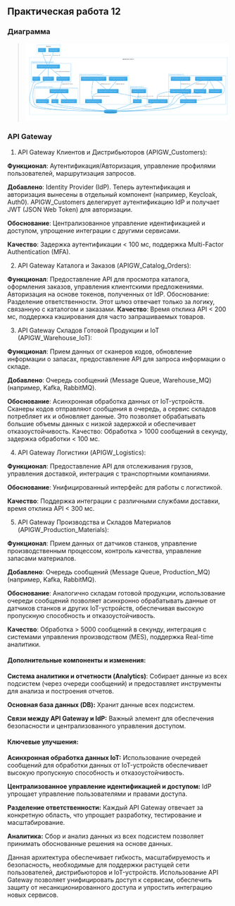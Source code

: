 ## Практическая работа 12

### Диаграмма


>![Результат 1](/arh.png)

### API Gateway

1. API Gateway Клиентов и Дистрибьюторов (APIGW_Customers):

**Функционал**: Аутентификация/Авторизация, управление профилями пользователей, маршрутизация запросов.

**Добавлено**:  Identity Provider (IdP).  Теперь аутентификация и авторизация вынесены в отдельный компонент (например, Keycloak, Auth0). APIGW_Customers делегирует аутентификацию IdP и получает JWT (JSON Web Token) для авторизации.

**Обоснование**: Централизованное управление идентификацией и доступом, упрощение интеграции с другими сервисами.

**Качество**: Задержка аутентификации < 100 мс, поддержка Multi-Factor Authentication (MFA).

2. API Gateway Каталога и Заказов (APIGW_Catalog_Orders):

**Функционал**: Предоставление API для просмотра каталога, оформления заказов, управления клиентскими предложениями. Авторизация на основе токенов, полученных от IdP.
Обоснование:  Разделение ответственности.  Этот шлюз отвечает только за логику, связанную с каталогом и заказами.
**Качество**:  Время отклика API < 200 мс, поддержка кэширования для часто запрашиваемых товаров.

3. API Gateway Складов Готовой Продукции и IoT (APIGW_Warehouse_IoT):

**Функционал**:  Прием данных от сканеров кодов, обновление информации о запасах, предоставление API для запроса информации о складе.

**Добавлено**:  Очередь сообщений (Message Queue, Warehouse_MQ) (например, Kafka, RabbitMQ).

**Обоснование**:  Асинхронная обработка данных от IoT-устройств. Сканеры кодов отправляют сообщения в очередь, а сервис складов потребляет их и обновляет данные. Это позволяет обрабатывать большие объемы данных с низкой задержкой и обеспечивает отказоустойчивость.
Качество:  Обработка > 1000 сообщений в секунду, задержка обработки < 100 мс.

4. API Gateway Логистики (APIGW_Logistics):

**Функционал**:  Предоставление API для отслеживания грузов, управления доставкой, интеграция с транспортными компаниями.

**Обоснование**:  Унифицированный интерфейс для работы с логистикой.

**Качество**:  Поддержка интеграции с различными службами доставки, время отклика API < 300 мс.

5. API Gateway Производства и Складов Материалов (APIGW_Production_Materials):

**Функционал**:  Прием данных от датчиков станков, управление производственным процессом, контроль качества, управление запасами материалов.

**Добавлено**:  Очередь сообщений (Message Queue, Production_MQ) (например, Kafka, RabbitMQ).

**Обоснование**:  Аналогично складам готовой продукции, использование очереди сообщений позволяет асинхронно обрабатывать данные от датчиков станков и других IoT-устройств, обеспечивая высокую пропускную способность и отказоустойчивость.

**Качество**:  Обработка > 5000 сообщений в секунду, интеграция с системами управления производством (MES), поддержка Real-time аналитики.

#### Дополнительные компоненты и изменения:

**Система аналитики и отчетности (Analytics)**:  Собирает данные из всех подсистем (через очереди сообщений) и предоставляет инструменты для анализа и построения отчетов.

**Основная база данных (DB):**  Хранит данные всех подсистем.

**Связи между API Gateway и IdP:**  Важный элемент для обеспечения безопасности и централизованного управления доступом.

#### Ключевые улучшения:

**Асинхронная обработка данных IoT:**  Использование очередей сообщений для обработки данных от IoT-устройств обеспечивает высокую пропускную способность и отказоустойчивость.

**Централизованное управление идентификацией и доступом:**  IdP упрощает управление пользователями и правами доступа.

**Разделение ответственности:**  Каждый API Gateway отвечает за конкретную область, что упрощает разработку, тестирование и масштабирование.

**Аналитика:**  Сбор и анализ данных из всех подсистем позволяет принимать обоснованные решения на основе данных.

Данная архитектура обеспечивает гибкость, масштабируемость и безопасность, необходимые для поддержки растущей сети пользователей, дистрибьюторов и IoT-устройств.  Использование API Gateway позволяет унифицировать доступ к сервисам, обеспечить защиту от несанкционированного доступа и упростить интеграцию новых сервисов.